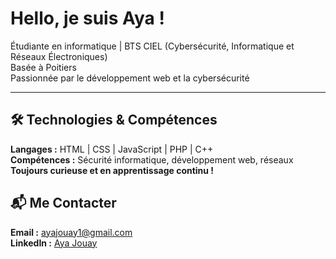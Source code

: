 # Hello, je suis Aya !  

Étudiante en informatique | BTS CIEL (Cybersécurité, Informatique et Réseaux Électroniques)  
Basée à Poitiers  
Passionnée par le développement web et la cybersécurité  

---

## 🛠️ Technologies & Compétences  
**Langages :** HTML | CSS | JavaScript | PHP | C++  
**Compétences :** Sécurité informatique, développement web, réseaux  
**Toujours curieuse et en apprentissage continu !** 


## 📬 Me Contacter  
**Email :** [ayajouay1@gmail.com](mailto:ayajouay1@gmail.com)  
**LinkedIn :** [Aya Jouay](https://www.linkedin.com/in/aya-jouay)  
